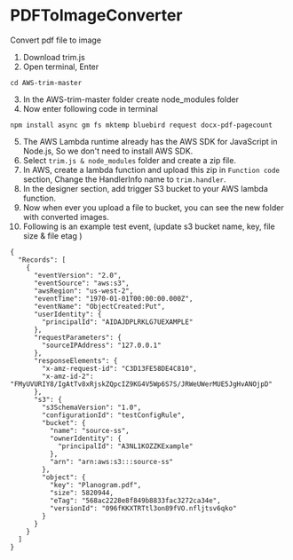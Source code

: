 # PDFToImageConverter
Convert pdf file to image

1. Download trim.js
2. Open terminal, Enter
  ```
  cd AWS-trim-master
  ```
3. In the AWS-trim-master folder create node_modules folder
4. Now enter following code in terminal
  ```
  npm install async gm fs mktemp bluebird request docx-pdf-pagecount
  ```
5. The AWS Lambda runtime already has the AWS SDK for JavaScript in Node.js, So we don't need to install AWS SDK.
6. Select `trim.js & node_modules` folder and create a zip file.
7. In AWS, create a lambda function and upload this zip in `Function code` section, Change the HandlerInfo name to 
```trim.handler```.
8. In the designer section, add trigger S3 bucket to your AWS lambda function.
9. Now when ever you upload a file to bucket, you can see the new folder with converted images.
10. Following is an example test event, (update s3 bucket name, key, file size & file etag )
```
{
  "Records": [
    {
      "eventVersion": "2.0",
      "eventSource": "aws:s3",
      "awsRegion": "us-west-2",
      "eventTime": "1970-01-01T00:00:00.000Z",
      "eventName": "ObjectCreated:Put",
      "userIdentity": {
        "principalId": "AIDAJDPLRKLG7UEXAMPLE"
      },
      "requestParameters": {
        "sourceIPAddress": "127.0.0.1"
      },
      "responseElements": {
        "x-amz-request-id": "C3D13FE58DE4C810",
        "x-amz-id-2": "FMyUVURIY8/IgAtTv8xRjskZQpcIZ9KG4V5Wp6S7S/JRWeUWerMUE5JgHvANOjpD"
      },
      "s3": {
        "s3SchemaVersion": "1.0",
        "configurationId": "testConfigRule",
        "bucket": {
          "name": "source-ss",
          "ownerIdentity": {
            "principalId": "A3NL1KOZZKExample"
          },
          "arn": "arn:aws:s3:::source-ss"
        },
        "object": {
          "key": "Planogram.pdf",
          "size": 5820944,
          "eTag": "568ac2228e8f849b8833fac3272ca34e",
          "versionId": "096fKKXTRTtl3on89fVO.nfljtsv6qko"
        }
      }
    }
  ]
}
```
